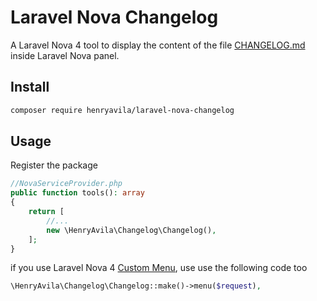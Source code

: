 # Laravel Nova Changelog
A Laravel Nova 4 tool to display the content of the file [CHANGELOG.md](CHANGELOG.md) inside Laravel Nova panel.

## Install
```bash
composer require henryavila/laravel-nova-changelog
```


## Usage
Register the package 
```php
//NovaServiceProvider.php
public function tools(): array
{
    return [
        //...
        new \HenryAvila\Changelog\Changelog(),    
    ];
}
```

if you use Laravel Nova 4 [Custom Menu](https://nova.laravel.com/docs/customization/menus.html), use use the following code too
```php
\HenryAvila\Changelog\Changelog::make()->menu($request),
```
